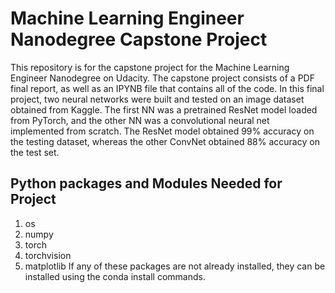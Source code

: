 # Machine Learning Engineer Nanodegree Capstone Project
This repository is for the capstone project for the Machine Learning Engineer Nanodegree on Udacity. The capstone
project consists of a PDF final report, as well as an IPYNB file that contains all of the code. In this final
project, two neural networks were built and tested on an image dataset obtained from Kaggle. The first NN was a 
pretrained ResNet model loaded from PyTorch, and the other NN was a convolutional neural net implemented from 
scratch. The ResNet model obtained 99% accuracy on the testing dataset, whereas the other ConvNet obtained
88% accuracy on the test set. 

## Python packages and Modules Needed for Project
1. os
2. numpy
3. torch
4. torchvision
5. matplotlib
If any of these packages are not already installed, they can be installed using the conda install commands. 
